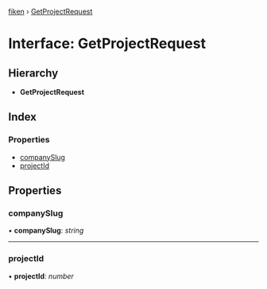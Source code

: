 [fiken](../README.md) › [GetProjectRequest](getprojectrequest.md)

# Interface: GetProjectRequest

## Hierarchy

* **GetProjectRequest**

## Index

### Properties

* [companySlug](getprojectrequest.md#companyslug)
* [projectId](getprojectrequest.md#projectid)

## Properties

###  companySlug

• **companySlug**: *string*

___

###  projectId

• **projectId**: *number*
